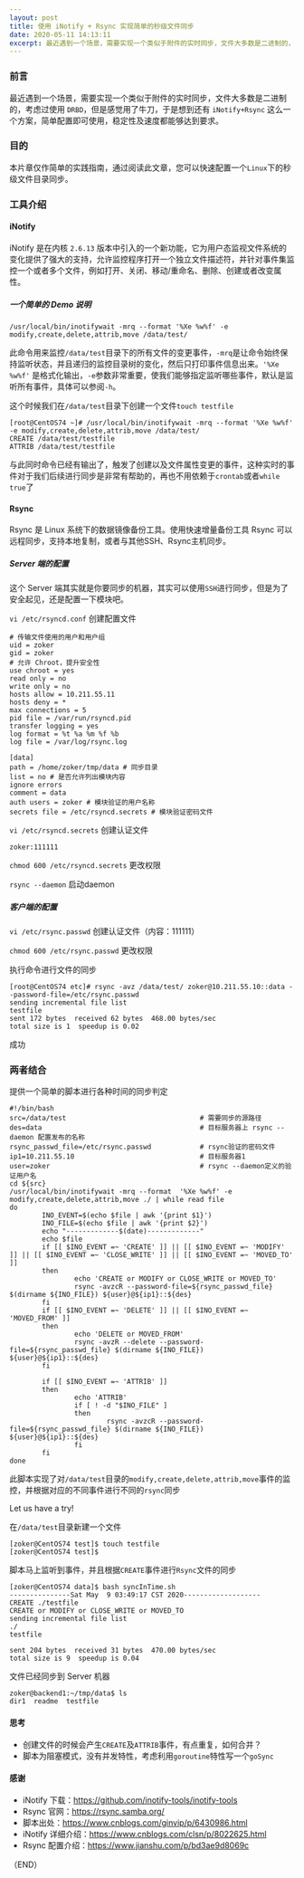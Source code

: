 ```yaml
---
layout: post
title: 使用 iNotify + Rsync 实现简单的秒级文件同步
date: 2020-05-11 14:13:11
excerpt: 最近遇到一个场景，需要实现一个类似于附件的实时同步，文件大多数是二进制的，考虑过使用 `DRBD`，但是感觉用了牛刀，于是想到还有 `iNotify+Rsync` 这么一个方案，简单配置即可使用，稳定性及速度都能够达到要求。
---
```


### 前言

最近遇到一个场景，需要实现一个类似于附件的实时同步，文件大多数是二进制的，考虑过使用 `DRBD`，但是感觉用了牛刀，于是想到还有 `iNotify+Rsync` 这么一个方案，简单配置即可使用，稳定性及速度都能够达到要求。
### 目的

本片章仅作简单的实践指南，通过阅读此文章，您可以快速配置一个`Linux`下的秒级文件目录同步。

### 工具介绍

#### iNotify
iNotify 是在内核 `2.6.13` 版本中引入的一个新功能，它为用户态监视文件系统的变化提供了强大的支持，允许监控程序打开一个独立文件描述符，并针对事件集监控一个或者多个文件，例如打开、关闭、移动/重命名、删除、创建或者改变属性。

##### 一个简单的 Demo 说明

```
/usr/local/bin/inotifywait -mrq --format '%Xe %w%f' -e modify,create,delete,attrib,move /data/test/
```
此命令用来监控`/data/test`目录下的所有文件的变更事件，`-mrq`是让命令始终保持监听状态，并且递归的监控目录树的变化，然后只打印事件信息出来。`'%Xe %w%f'` 是格式化输出，`-e`参数非常重要，使我们能够指定监听哪些事件，默认是监听所有事件，具体可以参阅`-h`。

这个时候我们在`/data/test`目录下创建一个文件`touch testfile`

```
[root@CentOS74 ~]# /usr/local/bin/inotifywait -mrq --format '%Xe %w%f' -e modify,create,delete,attrib,move /data/test/
CREATE /data/test/testfile
ATTRIB /data/test/testfile
```
与此同时命令已经有输出了，触发了创建以及文件属性变更的事件，这种实时的事件对于我们后续进行同步是非常有帮助的，再也不用依赖于`crontab`或者`while true`了

#### Rsync
Rsync 是 Linux 系统下的数据镜像备份工具。使用快速增量备份工具 Rsync 可以远程同步，支持本地复制，或者与其他SSH、Rsync主机同步。

##### Server 端的配置

这个 Server 端其实就是你要同步的机器，其实可以使用`SSH`进行同步，但是为了安全起见，还是配置一下模块吧。

`vi /etc/rsyncd.conf` 创建配置文件

```shell
# 传输文件使用的用户和用户组
uid = zoker
gid = zoker
# 允许 Chroot，提升安全性
use chroot = yes
read only = no
write only = no
hosts allow = 10.211.55.11
hosts deny = *
max connections = 5
pid file = /var/run/rsyncd.pid
transfer logging = yes
log format = %t %a %m %f %b
log file = /var/log/rsync.log

[data]
path = /home/zoker/tmp/data # 同步目录
list = no # 是否允许列出模块内容
ignore errors
comment = data
auth users = zoker # 模块验证的用户名称
secrets file = /etc/rsyncd.secrets # 模块验证密码文件
```
`vi /etc/rsyncd.secrets` 创建认证文件

```
zoker:111111
```
`chmod 600 /etc/rsyncd.secrets` 更改权限

`rsync --daemon` 启动daemon

##### 客户端的配置

`vi /etc/rsync.passwd` 创建认证文件（内容：111111）

`chmod 600 /etc/rsync.passwd` 更改权限

执行命令进行文件的同步

```
[root@CentOS74 etc]# rsync -avz /data/test/ zoker@10.211.55.10::data --password-file=/etc/rsync.passwd
sending incremental file list
testfile
sent 172 bytes  received 62 bytes  468.00 bytes/sec
total size is 1  speedup is 0.02
```
成功

### 两者结合

提供一个简单的脚本进行各种时间的同步判定

```
#!/bin/bash
src=/data/test                                 # 需要同步的源路径
des=data                                       # 目标服务器上 rsync --daemon 配置发布的名称
rsync_passwd_file=/etc/rsync.passwd            # rsync验证的密码文件
ip1=10.211.55.10                               # 目标服务器1
user=zoker                                     # rsync --daemon定义的验证用户名
cd ${src}                            
/usr/local/bin/inotifywait -mrq --format  '%Xe %w%f' -e modify,create,delete,attrib,move ./ | while read file
do
        INO_EVENT=$(echo $file | awk '{print $1}')
        INO_FILE=$(echo $file | awk '{print $2}')
        echo "-------------$(date)-------------"
        echo $file
        if [[ $INO_EVENT =~ 'CREATE' ]] || [[ $INO_EVENT =~ 'MODIFY' ]] || [[ $INO_EVENT =~ 'CLOSE_WRITE' ]] || [[ $INO_EVENT =~ 'MOVED_TO' ]]
        then
                echo 'CREATE or MODIFY or CLOSE_WRITE or MOVED_TO'
                rsync -avzcR --password-file=${rsync_passwd_file} $(dirname ${INO_FILE}) ${user}@${ip1}::${des}
        fi
        if [[ $INO_EVENT =~ 'DELETE' ]] || [[ $INO_EVENT =~ 'MOVED_FROM' ]]
        then
                echo 'DELETE or MOVED_FROM'
                rsync -avzR --delete --password-file=${rsync_passwd_file} $(dirname ${INO_FILE}) ${user}@${ip1}::${des}
        fi

        if [[ $INO_EVENT =~ 'ATTRIB' ]]
        then
                echo 'ATTRIB'
                if [ ! -d "$INO_FILE" ]
                then
                        rsync -avzcR --password-file=${rsync_passwd_file} $(dirname ${INO_FILE}) ${user}@${ip1}::${des}
                fi
        fi
done
```
此脚本实现了对`/data/test`目录的`modify,create,delete,attrib,move`事件的监控，并根据对应的不同事件进行不同的`rsync`同步

Let us have a try!

在`/data/test`目录新建一个文件
```
[zoker@CentOS74 test]$ touch testfile
[zoker@CentOS74 test]$
```
脚本马上监听到事件，并且根据`CREATE`事件进行`Rsync`文件的同步
```
[zoker@CentOS74 data]$ bash syncInTime.sh
---------------Sat May  9 03:49:17 CST 2020-------------------
CREATE ./testfile
CREATE or MODIFY or CLOSE_WRITE or MOVED_TO
sending incremental file list
./
testfile

sent 204 bytes  received 31 bytes  470.00 bytes/sec
total size is 9  speedup is 0.04
```
文件已经同步到 Server 机器
```
zoker@backend1:~/tmp/data$ ls
dir1  readme  testfile
```
#### 思考
- 创建文件的时候会产生`CREATE`及`ATTRIB`事件，有点重复，如何合并？
- 脚本为阻塞模式，没有并发特性，考虑利用`goroutine`特性写一个`goSync`

#### 感谢
- iNotify 下载：https://github.com/inotify-tools/inotify-tools
- Rsync 官网：https://rsync.samba.org/
- 脚本出处：https://www.cnblogs.com/ginvip/p/6430986.html
- iNotify 详细介绍：https://www.cnblogs.com/clsn/p/8022625.html
- Rsync 配置介绍：https://www.jianshu.com/p/bd3ae9d8069c

（END）